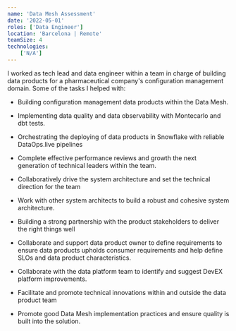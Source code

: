 ```yaml
---
name: 'Data Mesh Assessment'
date: '2022-05-01'
roles: ['Data Engineer']
location: 'Barcelona | Remote'
teamSize: 4
technologies:
    ['N/A']
---
```


I worked as tech lead and data engineer within a team in charge of building data products for a pharmaceutical company's configuration management domain. Some of the tasks I helped with:

-   Building configuration management data products within the Data Mesh.
-   Implementing data quality and data observability with Montecarlo and dbt tests.
-   Orchestrating the deploying of data products in Snowflake with reliable DataOps.live pipelines
-   Complete effective performance reviews and growth the next generation of technical leaders within the team.
-   Collaboratively drive the system architecture and set the technical direction for the team
-   Work with other system architects to build a robust and cohesive system architecture.
-   Building a strong partnership with the product stakeholders to deliver the right things well
-   Collaborate and support data product owner to define requirements to ensure data products upholds consumer requirements and help define SLOs and data product characteristics.
-   Collaborate with the data platform team to identify and suggest DevEX platform improvements.

-   Facilitate and promote technical innovations within and outside the data product team
-   Promote good Data Mesh implementation practices and ensure quality is built into the solution.

